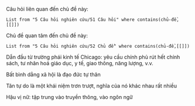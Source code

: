 Câu hỏi liên quan đến chủ đề này:
```dataview
List from "5 Câu hỏi nghiên cứu/51 Câu hỏi" where contains(chủ-đề,[[]]) 
```

Chủ đề quan tâm đến chủ đề này:
```dataview
List from "5 Câu hỏi nghiên cứu/52 Chủ đề" where contains(chủ-đề,[[]]) 
```
Dẫn đầu từ trường phái kinh tế Chicago: yêu cầu chính phủ rút hết chính sách, tư nhân hoá giáo dục, y tế, giao thông, năng lượng, v.v.

Bất bình dẳng xã hội là đạo đức tự thân

Tân tự do là một khái niệm trơn trượt, nghĩa của nó khác nhau rất nhiều

Hậu vị nữ: tập trung vào truyền thông, vào ngôn ngữ
